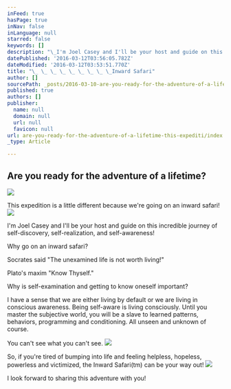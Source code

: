 ```yaml
---
inFeed: true
hasPage: true
inNav: false
inLanguage: null
starred: false
keywords: []
description: "\_I'm Joel Casey and I'll be your host and guide on this incredible journey of self-discovery, self-realization, and self-awareness! "
datePublished: '2016-03-12T03:56:05.782Z'
dateModified: '2016-03-12T03:53:51.770Z'
title: "\_ \_ \_ \_ \_ \_ \_ \_ \_Inward Safari"
author: []
sourcePath: _posts/2016-03-10-are-you-ready-for-the-adventure-of-a-lifetime-this-expediti.md
published: true
authors: []
publisher:
  name: null
  domain: null
  url: null
  favicon: null
url: are-you-ready-for-the-adventure-of-a-lifetime-this-expediti/index.html
_type: Article

---
```

## Are you ready for the adventure of a                                      lifetime?
![](https://s3-us-west-2.amazonaws.com/the-grid-img/p/eca13e11afbf98474537096ae620a31706babae6.jpg)

This expedition is a little different because we're  going on an inward safari!
![](https://s3-us-west-2.amazonaws.com/the-grid-img/p/a16b9cdd4619e346459696165008f47e5c9a67f1.png)

I'm Joel Casey and I'll be your host and guide on this incredible journey of self-discovery, self-realization, and self-awareness! 

Why go on an inward safari?

Socrates said "The unexamined life is not worth living!"

Plato's maxim "Know Thyself."

Why is self-examination and getting to know oneself important?

I have a sense that we are either living by default or we are living in conscious awareness. Being self-aware is living consciously. Until you master the subjective world, you will be a slave to learned patterns, behaviors, programming and conditioning. All unseen and unknown of course. 

You can't see what you can't see. ![](https://s3-us-west-2.amazonaws.com/the-grid-img/p/41e3b936acf902913acb498f023ee7b5538d6db6.png)

So, if you're tired of bumping into life and feeling helpless, hopeless, powerless and victimized, the Inward Safari(tm) can be your way out!
![](https://the-grid-user-content.s3-us-west-2.amazonaws.com/042d40d6-aef0-4481-835c-fff07d9f854d.png)

I look forward to sharing this adventure with you!